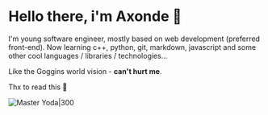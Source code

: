 # Hello there, i'm Axonde 🌊

I'm young software engineer, mostly based on web development (preferred front-end). Now learning c++, python, git, markdown, javascript and some other cool languages / libraries / technologies...

Like the Goggins world vision - **can't hurt me**.

Thx to read this 🙂

![Master Yoda|300](https://github.com/axonde/axonde/blob/6d718b2f6d2cc2fa6f656faae3ccf41538813e58/img/master-yoda.png)
